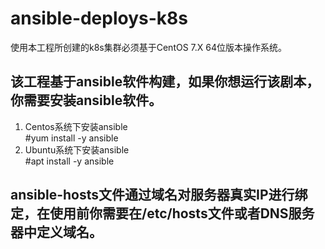 # ansible-deploys-k8s
使用本工程所创建的k8s集群必须基于CentOS 7.X 64位版本操作系统。
## 该工程基于ansible软件构建，如果你想运行该剧本，你需要安装ansible软件。
1. Centos系统下安装ansible  
#yum install -y ansible
2. Ubuntu系统下安装ansible  
#apt install -y ansible
## ansible-hosts文件通过域名对服务器真实IP进行绑定，在使用前你需要在/etc/hosts文件或者DNS服务器中定义域名。
